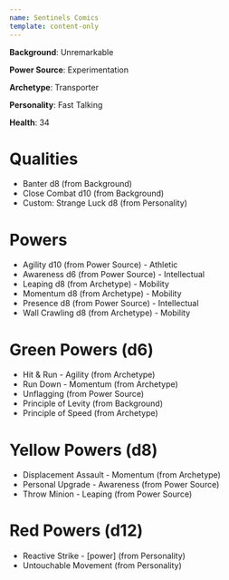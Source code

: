 ```yaml
---
name: Sentinels Comics
template: content-only
---
```


**Background**: Unremarkable

**Power Source**: Experimentation

**Archetype**: Transporter

**Personality**: Fast Talking

**Health**: 34

# Qualities

- Banter d8 (from Background)
- Close Combat d10 (from Background)
- Custom: Strange Luck d8 (from Personality)

# Powers

- Agility d10 (from Power Source) - Athletic
- Awareness d6 (from Power Source) - Intellectual
- Leaping d8 (from Archetype) - Mobility
- Momentum d8 (from Archetype) - Mobility
- Presence d8 (from Power Source) - Intellectual
- Wall Crawling d8 (from Archetype) - Mobility

# Green Powers (d6)

- Hit & Run - Agility (from Archetype)
- Run Down - Momentum (from Archetype)
- Unflagging (from Power Source)
- Principle of Levity (from Background)
- Principle of Speed (from Archetype)

# Yellow Powers (d8)

- Displacement Assault - Momentum (from Archetype)
- Personal Upgrade - Awareness (from Power Source)
- Throw Minion - Leaping (from Power Source)

# Red Powers (d12)

- Reactive Strike - [power] (from Personality)
- Untouchable Movement (from Personality)